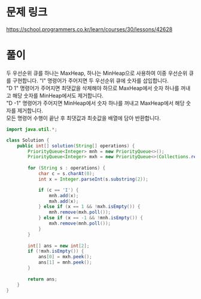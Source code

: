 # 문제 링크
https://school.programmers.co.kr/learn/courses/30/lessons/42628

# 풀이
두 우선순위 큐를 하나는 MaxHeap, 하나는 MinHeap으로 사용하여 이중 우선순위 큐를 구현합니다.
"I" 명령어가 주어지면 두 우선순위 큐에 숫자를 삽입합니다.  
"D 1" 명령어가 주어지면 최댓값을 삭제해야 하므로 MaxHeap에서 숫자 하나를 꺼내고 해당 숫자를 MinHeap에서도 제거합니다.  
"D -1" 명령어가 주어지면 MinHeap에서 숫자 하나를 꺼내고 MaxHeap에서 해당 숫자를 제거합니다.  
모든 명령어 수행이 끝난 후 최댓값과 최솟값을 배열에 담아 반환합니다.  

```java
import java.util.*;

class Solution {
    public int[] solution(String[] operations) {
        PriorityQueue<Integer> mnh = new PriorityQueue<>();
        PriorityQueue<Integer> mxh = new PriorityQueue<>(Collections.reverseOrder());
        
        for (String s : operations) {
            char c = s.charAt(0);
            int x = Integer.parseInt(s.substring(2));

            if (c == 'I') {
                mnh.add(x);
                mxh.add(x);
            } else if (x == 1 && !mxh.isEmpty()) { 
                mnh.remove(mxh.poll());
            } else if (x == -1 && !mnh.isEmpty()) {
                mxh.remove(mnh.poll());
            } 
        }
        
        int[] ans = new int[2];
        if (!mxh.isEmpty()) {
            ans[0] = mxh.peek();
            ans[1] = mnh.peek();
        }
        
        return ans;
    }
}
```
